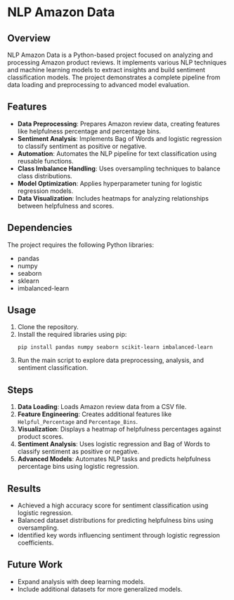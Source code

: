 # NLP Amazon Data

## Overview
NLP Amazon Data is a Python-based project focused on analyzing and processing Amazon product reviews. It implements various NLP techniques and machine learning models to extract insights and build sentiment classification models. The project demonstrates a complete pipeline from data loading and preprocessing to advanced model evaluation.

## Features
- **Data Preprocessing**: Prepares Amazon review data, creating features like helpfulness percentage and percentage bins.
- **Sentiment Analysis**: Implements Bag of Words and logistic regression to classify sentiment as positive or negative.
- **Automation**: Automates the NLP pipeline for text classification using reusable functions.
- **Class Imbalance Handling**: Uses oversampling techniques to balance class distributions.
- **Model Optimization**: Applies hyperparameter tuning for logistic regression models.
- **Data Visualization**: Includes heatmaps for analyzing relationships between helpfulness and scores.

## Dependencies
The project requires the following Python libraries:
- pandas
- numpy
- seaborn
- sklearn
- imbalanced-learn

## Usage
1. Clone the repository.
2. Install the required libraries using pip:
   ```
   pip install pandas numpy seaborn scikit-learn imbalanced-learn
   ```
3. Run the main script to explore data preprocessing, analysis, and sentiment classification.

## Steps
1. **Data Loading**: Loads Amazon review data from a CSV file.
2. **Feature Engineering**: Creates additional features like `Helpful_Percentage` and `Percentage_Bins`.
3. **Visualization**: Displays a heatmap of helpfulness percentages against product scores.
4. **Sentiment Analysis**: Uses logistic regression and Bag of Words to classify sentiment as positive or negative.
5. **Advanced Models**: Automates NLP tasks and predicts helpfulness percentage bins using logistic regression.

## Results
- Achieved a high accuracy score for sentiment classification using logistic regression.
- Balanced dataset distributions for predicting helpfulness bins using oversampling.
- Identified key words influencing sentiment through logistic regression coefficients.

## Future Work
- Expand analysis with deep learning models.
- Include additional datasets for more generalized models.
